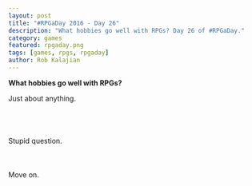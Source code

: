 ```yaml
---
layout: post
title: "#RPGaDay 2016 - Day 26"
description: "What hobbies go well with RPGs? Day 26 of #RPGaDay."
category: games
featured: rpgaday.png
tags: [games, rpgs, rpgaday]
author: Rob Kalajian
---
```


**What hobbies go well with RPGs?**

Just about anything.  
<br/><br/><br/><br/>
Stupid question.
<br/><br/><br/><br/>
Move on.
